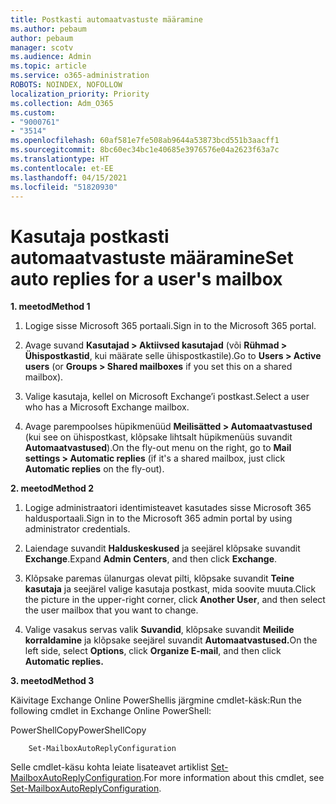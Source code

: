 ```yaml
---
title: Postkasti automaatvastuste määramine
ms.author: pebaum
author: pebaum
manager: scotv
ms.audience: Admin
ms.topic: article
ms.service: o365-administration
ROBOTS: NOINDEX, NOFOLLOW
localization_priority: Priority
ms.collection: Adm_O365
ms.custom:
- "9000761"
- "3514"
ms.openlocfilehash: 60af581e7fe508ab9644a53873bcd551b3aacff1
ms.sourcegitcommit: 8bc60ec34bc1e40685e3976576e04a2623f63a7c
ms.translationtype: HT
ms.contentlocale: et-EE
ms.lasthandoff: 04/15/2021
ms.locfileid: "51820930"
---
```

# <a name="set-auto-replies-for-a-users-mailbox"></a><span data-ttu-id="97cd6-102">Kasutaja postkasti automaatvastuste määramine</span><span class="sxs-lookup"><span data-stu-id="97cd6-102">Set auto replies for a user's mailbox</span></span>

<span data-ttu-id="97cd6-103">**1. meetod**</span><span class="sxs-lookup"><span data-stu-id="97cd6-103">**Method 1**</span></span>

1. <span data-ttu-id="97cd6-104">Logige sisse Microsoft 365 portaali.</span><span class="sxs-lookup"><span data-stu-id="97cd6-104">Sign in to the Microsoft 365 portal.</span></span>

2. <span data-ttu-id="97cd6-105">Avage suvand **Kasutajad > Aktiivsed kasutajad** (või **Rühmad > Ühispostkastid**, kui määrate selle ühispostkastile).</span><span class="sxs-lookup"><span data-stu-id="97cd6-105">Go to **Users > Active users** (or **Groups > Shared mailboxes** if you set this on a shared mailbox).</span></span>

3. <span data-ttu-id="97cd6-106">Valige kasutaja, kellel on Microsoft Exchange’i postkast.</span><span class="sxs-lookup"><span data-stu-id="97cd6-106">Select a user who has a Microsoft Exchange mailbox.</span></span>

4. <span data-ttu-id="97cd6-107">Avage parempoolses hüpikmenüüd **Meilisätted > Automaatvastused** (kui see on ühispostkast, klõpsake lihtsalt hüpikmenüüs suvandit **Automaatvastused**).</span><span class="sxs-lookup"><span data-stu-id="97cd6-107">On the fly-out menu on the right, go to **Mail settings > Automatic replies** (if it's a shared mailbox, just click **Automatic replies** on the fly-out).</span></span>

<span data-ttu-id="97cd6-108">**2. meetod**</span><span class="sxs-lookup"><span data-stu-id="97cd6-108">**Method 2**</span></span>

1. <span data-ttu-id="97cd6-109">Logige administraatori identimisteavet kasutades sisse Microsoft 365 haldusportaali.</span><span class="sxs-lookup"><span data-stu-id="97cd6-109">Sign in to the Microsoft 365 admin portal by using administrator credentials.</span></span>

2. <span data-ttu-id="97cd6-110">Laiendage suvandit **Halduskeskused** ja seejärel klõpsake suvandit **Exchange**.</span><span class="sxs-lookup"><span data-stu-id="97cd6-110">Expand **Admin Centers**, and then click **Exchange**.</span></span>

3. <span data-ttu-id="97cd6-111">Klõpsake paremas ülanurgas olevat pilti, klõpsake suvandit **Teine kasutaja** ja seejärel valige kasutaja postkast, mida soovite muuta.</span><span class="sxs-lookup"><span data-stu-id="97cd6-111">Click the picture in the upper-right corner, click **Another User**, and then select the user mailbox that you want to change.</span></span>

4. <span data-ttu-id="97cd6-112">Valige vasakus servas valik **Suvandid**, klõpsake suvandit **Meilide korraldamine** ja klõpsake seejärel suvandit **Automaatvastused.**</span><span class="sxs-lookup"><span data-stu-id="97cd6-112">On the left side, select **Options**, click **Organize E-mail**, and then click **Automatic replies.**</span></span>

<span data-ttu-id="97cd6-113">**3. meetod**</span><span class="sxs-lookup"><span data-stu-id="97cd6-113">**Method 3**</span></span>

<span data-ttu-id="97cd6-114">Käivitage Exchange Online PowerShellis järgmine cmdlet-käsk:</span><span class="sxs-lookup"><span data-stu-id="97cd6-114">Run the following cmdlet in Exchange Online PowerShell:</span></span>

<span data-ttu-id="97cd6-115">PowerShellCopy</span><span class="sxs-lookup"><span data-stu-id="97cd6-115">PowerShellCopy</span></span>

```
    Set-MailboxAutoReplyConfiguration
```

<span data-ttu-id="97cd6-116">Selle cmdlet-käsu kohta leiate lisateavet artiklist [Set-MailboxAutoReplyConfiguration](https://docs.microsoft.com/powershell/module/exchange/mailboxes/set-mailboxautoreplyconfiguration).</span><span class="sxs-lookup"><span data-stu-id="97cd6-116">For more information about this cmdlet, see [Set-MailboxAutoReplyConfiguration](https://docs.microsoft.com/powershell/module/exchange/mailboxes/set-mailboxautoreplyconfiguration).</span></span>
